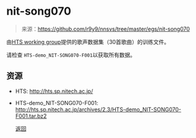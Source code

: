 # nit-song070

> 来源：https://github.com/r9y9/nnsvs/tree/master/egs/nit-song070

由[HTS working group](http://hts.sp.nitech.ac.jp/)提供的歌声数据集（30首歌曲）的训练文件。

请检查 `HTS-demo_NIT-SONG070-F001`以获取所有数据。

## 资源

- HTS: http://hts.sp.nitech.ac.jp/

- HTS-demo_NIT-SONG070-F001: http://hts.sp.nitech.ac.jp/archives/2.3/HTS-demo_NIT-SONG070-F001.tar.bz2

  

  

  [返回](/nnsvs-zh-traanslate/nnsvs/)
